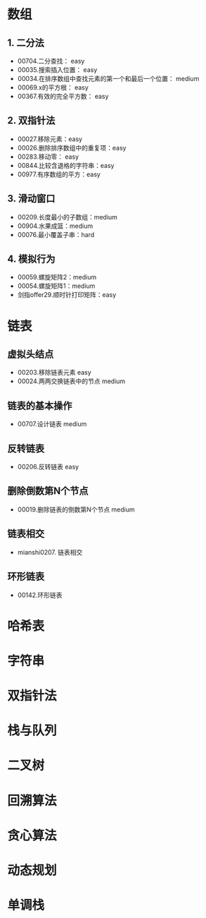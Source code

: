 # 数组
## 1. 二分法
* 00704.二分查找： easy
* 00035.搜索插入位置： easy
* 00034.在排序数组中查找元素的第一个和最后一个位置： medium
* 00069.x的平方根： easy
* 00367.有效的完全平方数： easy

## 2. 双指针法
* 00027.移除元素：easy
* 00026.删除排序数组中的重复项：easy
* 00283.移动零： easy
* 00844.比较含退格的字符串：easy
* 00977.有序数组的平方：easy

## 3. 滑动窗口
* 00209.长度最小的子数组：medium
* 00904.水果成篮：medium
* 00076.最小覆盖子串：hard

## 4. 模拟行为
* 00059.螺旋矩阵2：medium
* 00054.螺旋矩阵1：medium
* 剑指offer29.顺时针打印矩阵：easy

# 链表
## 虚拟头结点
* 00203.移除链表元素 easy
* 00024.两两交换链表中的节点 medium

## 链表的基本操作
* 00707.设计链表 medium

## 反转链表
* 00206.反转链表 easy

## 删除倒数第N个节点
* 00019.删除链表的倒数第N个节点 medium

## 链表相交
* mianshi0207. 链表相交

## 环形链表
* 00142.环形链表

# 哈希表




# 字符串




# 双指针法




# 栈与队列





# 二叉树





# 回溯算法





# 贪心算法





# 动态规划




# 单调栈




